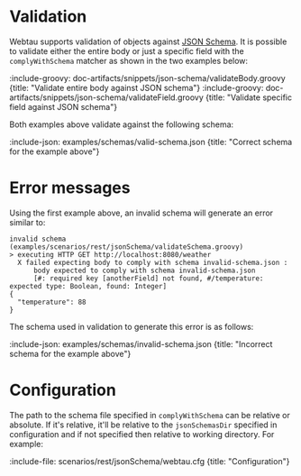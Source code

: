 # Validation

Webtau supports validation of objects against [JSON Schema](https://json-schema.org/).  It is possible to validate either
the entire body or just a specific field with the `complyWithSchema` matcher as shown in the two examples below:

:include-groovy: doc-artifacts/snippets/json-schema/validateBody.groovy {title: "Validate entire body against JSON schema"}
:include-groovy: doc-artifacts/snippets/json-schema/validateField.groovy {title: "Validate specific field against JSON schema"}

Both examples above validate against the following schema:

:include-json: examples/schemas/valid-schema.json {title: "Correct schema for the example above"}

# Error messages

Using the first example above, an invalid schema will generate an error similar to:
```
invalid schema (examples/scenarios/rest/jsonSchema/validateSchema.groovy)
> executing HTTP GET http://localhost:8080/weather
  X failed expecting body to comply with schema invalid-schema.json : 
      body expected to comply with schema invalid-schema.json
      [#: required key [anotherField] not found, #/temperature: expected type: Boolean, found: Integer]
{
  "temperature": 88
}
```

The schema used in validation to generate this error is as follows:

:include-json: examples/schemas/invalid-schema.json {title: "Incorrect schema for the example above"}

# Configuration

The path to the schema file specified in `complyWithSchema` can be relative or absolute.  If it's relative, it'll be
relative to the `jsonSchemasDir` specified in configuration and if not specified then relative to working directory.
For example:

:include-file: scenarios/rest/jsonSchema/webtau.cfg {title: "Configuration"}
